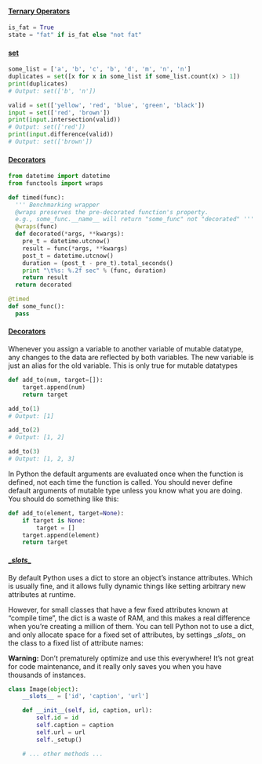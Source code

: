 #### [Ternary Operators](http://book.pythontips.com/en/latest/ternary_operators.html)
```python
is_fat = True
state = "fat" if is_fat else "not fat"
```

#### [set](http://book.pythontips.com/en/latest/ternary_operators.html)
```python
some_list = ['a', 'b', 'c', 'b', 'd', 'm', 'n', 'n']
duplicates = set([x for x in some_list if some_list.count(x) > 1])
print(duplicates)
# Output: set(['b', 'n'])

valid = set(['yellow', 'red', 'blue', 'green', 'black'])
input = set(['red', 'brown'])
print(input.intersection(valid))
# Output: set(['red'])
print(input.difference(valid))
# Output: set(['brown'])
```

#### [Decorators](http://book.pythontips.com/en/latest/decorators.html)
```python
from datetime import datetime
from functools import wraps

def timed(func):
  ''' Benchmarking wrapper
  @wraps preserves the pre-decorated function's property.
  e.g., some_func.__name__ will return "some_func" not "decorated" '''
  @wraps(func)
  def decorated(*args, **kwargs):
    pre_t = datetime.utcnow()
    result = func(*args, **kwargs)
    post_t = datetime.utcnow()
    duration = (post_t - pre_t).total_seconds()
    print "\t%s: %.2f sec" % (func, duration)
    return result
  return decorated

@timed
def some_func():
  pass
```

#### [Decorators](http://book.pythontips.com/en/latest/decorators.html)
Whenever you assign a variable to another variable of mutable datatype, any changes to the data are reflected by both variables. The new variable is just an alias for the old variable. This is only true for mutable datatypes
```python
def add_to(num, target=[]):
    target.append(num)
    return target

add_to(1)
# Output: [1]

add_to(2)
# Output: [1, 2]

add_to(3)
# Output: [1, 2, 3]
```
 In Python the default arguments are evaluated once when the function is defined, not each time the function is called. You should never define default arguments of mutable type unless you know what you are doing. You should do something like this:
```python
def add_to(element, target=None):
    if target is None:
        target = []
    target.append(element)
    return target

```

#### [\__slots__]("http://tech.oyster.com/save-ram-with-python-slots/")

By default Python uses a dict to store an object’s instance attributes. Which is usually fine, and it allows fully dynamic things like setting arbitrary new attributes at runtime.

However, for small classes that have a few fixed attributes known at “compile time”, the dict is a waste of RAM, and this makes a real difference when you’re creating a million of them. You can tell Python not to use a dict, and only allocate space for a fixed set of attributes, by settings \__slots__ on the class to a fixed list of attribute names:

**Warning:** Don’t prematurely optimize and use this everywhere! It’s not great for code maintenance, and it really only saves you when you have thousands of instances.
```python
class Image(object):
    __slots__ = ['id', 'caption', 'url']

    def __init__(self, id, caption, url):
        self.id = id
        self.caption = caption
        self.url = url
        self._setup()

    # ... other methods ...
```


#### []("")
```python
```


#### []("")
```python
```
